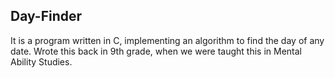 ## Day-Finder
It is a program written in C, implementing an algorithm to find the day of any date.
Wrote this back in 9th grade, when we were taught this in Mental Ability Studies.
